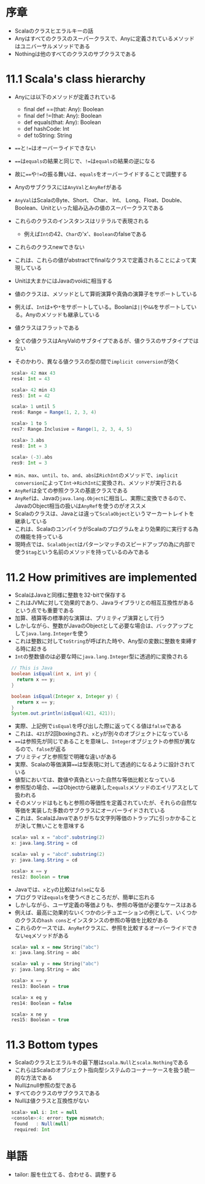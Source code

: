 # 序章

- Scalaのクラスヒエラルキーの話
- Anyはすべてのクラスのスーパークラスで、Anyに定義されているメソッドはユニバーサルメソッドである
- Nothingは他のすべてのクラスのサブクラスである

# 11.1 Scala's class hierarchy

- Anyには以下のメソッドが定義されている
  - final def ==(that: Any): Boolean
  - final def !=(that: Any): Boolean
  - def equals(that: Any): Boolean
  - def hashCode: Int
  - def toString: String

- `==`と`!=`はオーバーライドできない
- `==`は`equals`の結果と同じで、`!=`は`equals`の結果の逆になる
- 故に`==`や`!=`の振る舞いは、`equals`をオーバーライドすることで調整する
- Anyのサブクラスには`AnyVal`と`AnyRef`がある
- `AnyVal`はScalaのByte、Short、 Char、 Int、 Long、Float、Double、Boolean、Unitといった組み込みの値のスーパークラスである
- これらのクラスのインスタンスはリテラルで表現される
  - 例えば`Int`の42、`Char`の'x'、`Boolean`のfalseである
- これらのクラスnewできない
- これは、これらの値がabstractでfinalなクラスで定義されることによって実現している
- Unitは大まかにはJavaのvoidに相当する
- 値のクラスは、メソッドとして算術演算や真偽の演算子をサポートしている
- 例えば、`Int`は`+`や`*`をサポートしている。Boolanは`||`や`&&`をサポートしている。Anyのメソッドも継承している
- 値クラスはフラットである
- 全ての値クラスはAnyValのサブタイプであるが、値クラスのサブタイプではない
- そのかわり、異なる値クラスの型の間で`implicit conversion`が効く

```scala
  scala> 42 max 43
  res4: Int = 43

  scala> 42 min 43
  res5: Int = 42

  scala> 1 until 5
  res6: Range = Range(1, 2, 3, 4)

  scala> 1 to 5
  res7: Range.Inclusive = Range(1, 2, 3, 4, 5)

  scala> 3.abs
  res8: Int = 3

  scala> (-3).abs
  res9: Int = 3
```

- `min`、`max`、`until`、`to`、`and`、`abs`は`RichInt`のメソッドで、`implicit conversion`によって`Int`->`RichInt`に変換され、メソッドが実行される
- `AnyRef`は全ての参照クラスの基底クラスである
- `AnyRef`は、Javaの`java.lang.Object`に相当し、実際に変換できるので、JavaのObject相当の扱いは`AnyRef`を使うのがオススメ
- Scalaのクラスは、Javaとは違って`ScalaObject`というマーカートレイトを継承している
- これは、ScalaのコンパイラがScalaのプログラムをより効果的に実行する為の機能を持っている
- 現時点では、`ScalaObject`はパターンマッチのスピードアップの為に内部で使う`$tag`という名前のメソッドを持っているのみである

# 11.2 How primitives are implemented

- ScalaはJavaと同様に整数を32-bitで保存する
- これはJVMに対して効果的であり、Javaライブラリとの相互互換性があるという点でも重要である
- 加算、積算等の標準的な演算は、プリミティブ演算として行う
- しかしながら、整数がJavaのObjectとして必要な場合は、バックアップとして`java.lang.Integer`を使う
- これは整数に対して`toString`が呼ばれた時や、Any型の変数に整数を束縛する時に起きる
- `Int`の整数値のは必要な時に`java.lang.Integer`型に透過的に変換される

```java
  // This is Java
  boolean isEqual(int x, int y) {
    return x == y;
  }

  boolean isEqual(Integer x, Integer y) {
    return x == y;
  }
  System.out.println(isEqual(421, 421));
```

- 実際、上記例で`isEqual`を呼び出した際に返ってくる値は`false`である
- これは、`421`が2回boxingされ、`x`と`y`が別々のオブジェクトになっている
- `==`は参照先が同じであることを意味し、`Integer`オブジェクトの参照が異なるので、`false`が返る
- プリミティブと参照型で明確な違いがある
- 実際、Scalaの等価演算`==`は型表現に対して透過的になるように設計されている
- 値型においては、数値や真偽といった自然な等価比較となっている
- 参照型の場合、`==`はObjectから継承した`equals`メソッドのエイリアスとして扱われる
- そのメソッドはもともと参照の等価性を定義されていたが、それらの自然な等価を実装した多数のサブクラスにオーバーライドされている
- これは、ScalaはJavaでありがちな文字列等価のトラップに引っかかることが決して無いことを意味する

```java
  scala> val x = "abcd".substring(2)
  x: java.lang.String = cd

  scala> val y = "abcd".substring(2)
  y: java.lang.String = cd

  scala> x == y
  res12: Boolean = true
```

- Javaでは、`x`と`y`の比較は`false`になる
- プログラマは`equals`を使うべきところだが、簡単に忘れる
- しかしながら、ユーザ定義の等価よりも、参照の等価が必要なケースはある
- 例えば、最高に効果的ないくつかのシチュエーションの例として、いくつかのクラスの`hash cons`とインスタンスの参照の等価を比較がある
- これらのケースでは、`AnyRef`クラスに、参照を比較するオーバーライドできない`eq`メソッドがある

```scala
  scala> val x = new String("abc")
  x: java.lang.String = abc

  scala> val y = new String("abc")
  y: java.lang.String = abc

  scala> x == y
  res13: Boolean = true

  scala> x eq y
  res14: Boolean = false

  scala> x ne y
  res15: Boolean = true
```

# 11.3 Bottom types

- Scalaのクラスヒエラルキの最下層は`scala.Null`と`scala.Nothing`である
- これらはScalaのオブジェクト指向型システムのコーナーケースを扱う統一的な方法である
- Nullはnull参照の型である
- すべてのクラスのサブクラスである
- Nullは値クラスと互換性がない

```scala
  scala> val i: Int = null
  <console>:4: error: type mismatch;
   found   : Null(null)
   required: Int
```

# 単語

- tailor: 服を仕立てる、合わせる、調整する